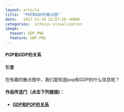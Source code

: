 ```yaml
---
layout: article
title:  "POP和GDP的散点图"
date:   2017-11-10 22:07:50 +0800
categories:  infovis visualization
image:
  teaser: GDP.PNG
  feature: GDP.PNG
---
```


#### POP和GDP的关系


#### 引言
在有趣的散点图中，我们能知道pop和GDP的什么信息呢？



#### 作品传送门（点击下列链接)：
- #### <a href="https://public.tableau.com/views/3_914/5?:embed=y&:display_count=yes">GDP和POP的关系</a>
